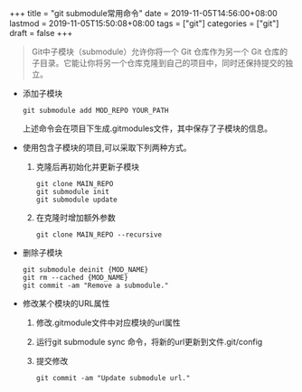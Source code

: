 +++
title = "git submodule常用命令"
date = 2019-11-05T14:56:00+08:00
lastmod = 2019-11-05T15:50:08+08:00
tags = ["git"]
categories = ["git"]
draft = false
+++

> Git中子模块（submodule）允许你将一个 Git 仓库作为另一个 Git 仓库的子目录。它能让你将另一个仓库克隆到自己的项目中，同时还保持提交的独立。

-   添加子模块

    ```nil
    git submodule add MOD_REPO YOUR_PATH
    ```

    上述命令会在项目下生成.gitmodules文件，其中保存了子模块的信息。
-   使用包含子模块的项目,可以采取下列两种方式。
    1.  克隆后再初始化并更新子模块

        ```shell
        git clone MAIN_REPO
        git submodule init
        git submodule update
        ```
    2.  在克隆时增加额外参数

        ```shell
        git clone MAIN_REPO --recursive
        ```
-   删除子模块

    ```shell
    git submodule deinit {MOD_NAME}
    git rm --cached {MOD_NAME}
    git commit -am "Remove a submodule."
    ```
-   修改某个模块的URL属性
    1.  修改.gitmodule文件中对应模块的url属性
    2.  运行git submodule sync 命令，将新的url更新到文件.git/config
    3.  提交修改

        ```shell
        git commit -am "Update submodule url."
        ```
